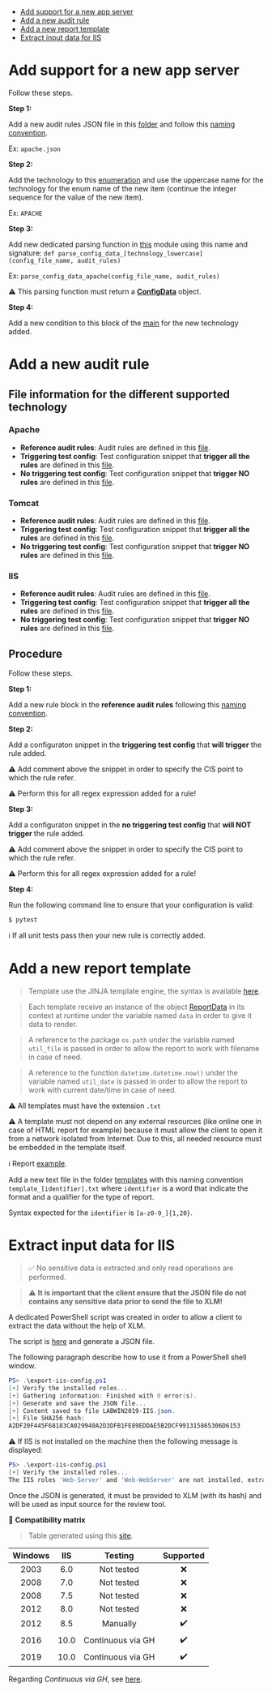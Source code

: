 - [Add support for a new app server](#Add-support-for-a-new-app-server)
- [Add a new audit rule](#add-a-new-audit-rule)
- [Add a new report template](#add-a-new-report-template)
- [Extract input data for IIS](#extract-input-data-for-iis)

# Add support for a new app server

Follow these steps.

**Step 1:**

Add a new audit rules JSON file in this [folder](references) and follow this [naming convention](Architecture.md#rules-configuration-convention).

Ex: `apache.json`

**Step 2:**

Add the technology to this [enumeration](common/server_type.py) and use the uppercase name for the technology for the enum name of the new item (continue the integer sequence for the value of the new item).

Ex: `APACHE`

**Step 3:**

Add new dedicated parsing function in [this](parsing/parser.py) module using this name and signature: `def parse_config_data_[technology_lowercase](config_file_name, audit_rules)`

Ex: `parse_config_data_apache(config_file_name, audit_rules)`

:warning: This parsing function must return a **[ConfigData](common/config_data.py)** object.

**Step 4:**

Add a new condition to this block of the [main](main.py#L36) for the new technology added.

# Add a new audit rule

## File information for the different supported technology

### Apache

- **Reference audit rules**: Audit rules are defined in this [file](references/apache.json).
- **Triggering test config**: Test configuration snippet that **trigger all the rules** are defined in this [file](tests/data/apache_test_config_all_issues.conf).
- **No triggering test config**: Test configuration snippet that **trigger NO rules** are defined in this [file](tests/data/apache_test_config_no_issue.conf).

### Tomcat

- **Reference audit rules**: Audit rules are defined in this [file](references/tomcat.json).
- **Triggering test config**: Test configuration snippet that **trigger all the rules** are defined in this [file](tests/data/tomcat_test_config_all_issues.xml).
- **No triggering test config**: Test configuration snippet that **trigger NO rules** are defined in this [file](tests/data/tomcat_test_config_no_issue.xml).

### IIS

- **Reference audit rules**: Audit rules are defined in this [file](references/iis.json).
- **Triggering test config**: Test configuration snippet that **trigger all the rules** are defined in this [file](tests/data/iis_test_config_all_issues.json).
- **No triggering test config**: Test configuration snippet that **trigger NO rules** are defined in this [file](tests/data/iis_test_config_no_issue.json).

## Procedure

Follow these steps.

**Step 1:**

Add a new rule block in the **reference audit rules** following this [naming convention](Architecture.md#rules-configuration-convention).

**Step 2:**

Add a configuraton snippet in the **triggering test config** that **will trigger** the rule added.

:warning: Add comment above the snippet in order to specify the CIS point to which the rule refer.

:warning: Perform this for all regex expression added for a rule!

**Step 3:**

Add a configuraton snippet in the **no triggering test config** that **will NOT trigger** the rule added.

:warning: Add comment above the snippet in order to specify the CIS point to which the rule refer.

:warning: Perform this for all regex expression added for a rule!

**Step 4:**

Run the following command line to ensure that your configuration is valid:

```shell
$ pytest
```

:information_source: If all unit tests pass then your new rule is correctly added.

# Add a new report template

> Template use the JINJA template engine, the syntax is available [here](https://jinja.palletsprojects.com/en/2.11.x/templates/).

> Each template receive an instance of the object [ReportData](common/report_data.py) in its context at runtime under the variable named `data` in order to give it data to render. 
 
> A reference to the package `os.path` under the variable named `util_file` is passed in order to allow the report to work with filename in case of need.

> A reference to the function `datetime.datetime.now()` under the variable named `util_date` is passed in order to allow the report to work with current date/time in case of need.

:warning: All templates must have the extension `.txt`

:warning: A template must not depend on any external resources (like online one in case of HTML report for example) because it must allow the client to open it from a network isolated from Internet. Due to this, all needed resource must be embedded in the template itself.

:information_source: Report [example](templates/template_html.txt).

Add a new text file in the folder [templates](templates) with this naming convention `template_[identifier].txt` where `identifier` is a word that indicate the format and a qualifier for the type of report.

Syntax expected for the `identifier` is `[a-z0-9_]{1,20}`.

# Extract input data for IIS

> :white_check_mark: No sensitive data is extracted and only read operations are performed.

> :warning: **It is important that the client ensure that the JSON file do not contains any sensitive data prior to send the file to XLM!**

A dedicated PowerShell script was created in order to allow a client to extract the data without the help of XLM.

The script is [here](references/export-iis-config.ps1) and generate a JSON file.

The following paragraph describe how to use it from a PowerShell shell window.

```powershell
PS> .\export-iis-config.ps1
[+] Verify the installed roles...
[+] Gathering information: Finished with 0 error(s).
[+] Generate and save the JSON file...
[+] Content saved to file LABWIN2019-IIS.json.
[+] File SHA256 hash:
A2DF20F445F68183CA029940A2D3DFB1FE89EDDAE5B2DCF991315865306D6153
```

:warning: If IIS is not installed on the machine then the following message is displayed:

```powershell
PS> .\export-iis-config.ps1
[+] Verify the installed roles...
The IIS roles 'Web-Server' and 'Web-WebServer' are not installed, extraction cancelled!
```

Once the JSON is generated, it must be provided to XLM (with its hash) and will be used as input source for the review tool.

:pushpin: **Compatibility matrix**

> Table generated using this [site](https://www.tablesgenerator.com/markdown_tables).

|    Windows   |  IIS |      Testing      |       Supported         |
|:------------:|:----:|:-----------------:|:-----------------------:|
| 2003         | 6.0  | Not tested        | :x:                     |
| 2008         | 7.0  | Not tested        | :x:                     |
| 2008         | 7.5  | Not tested        | :x:                     |
| 2012         | 8.0  | Not tested        | :x:                     |
| 2012         | 8.5  | Manually          | :heavy_check_mark:      |
| 2016         | 10.0 | Continuous via GH | :heavy_check_mark:      |
| 2019         | 10.0 | Continuous via GH | :heavy_check_mark:      |

Regarding *Continuous via GH*, see [here](https://github.com/ExcelliumSA/WebServerSecureConfigurationReviewAutomationTool/actions?query=workflow%3Atest_iis_config_extraction).
